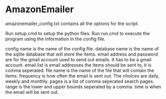 # AmazonEmailer

amazonemailer_config.txt contains all the options for the script.

Run setup.cmd to setup the python files.
Run run.cmd to execute the program using the information in the config file.

config name is the name of the config file.
database name is the name of the sqlite database that will store the items.
email address and password are for the gmail account used to send out emails. It has to be a gmail account.
email list is email addresses the items should be sent to, it is comma seperated.
file name is the name of the file that will contain the items.
frequency is how often the email is sent out. The choices are daily, weekly and monthly.
pages is a list of comma seperated search pages.
range is the lower and upper bounds seperated by a comma.
time is when the email will be sent out.
